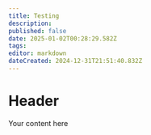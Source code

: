 ```yaml
---
title: Testing
description: 
published: false
date: 2025-01-02T00:28:29.582Z
tags: 
editor: markdown
dateCreated: 2024-12-31T21:51:40.832Z
---
```


# Header
Your content here